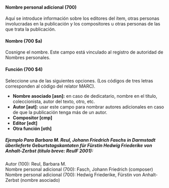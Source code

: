 #### Nombre personal adicional (700)

Aquí se introduce información sobre los editores del ítem, otras personas involucradas en la publicación y los compositores u otras personas de las que trata la publicación.

#### Nombre (700 $a)

Cosnigne el nombre. Este campo está vinculado al registro de autoridad de Nombres personales.

#### Función (700 $4)

Seleccione una de las siguientes opciones. (Los códigos de tres letras corresponden al código del relator MARC).

- **Nombre asociado [asn]:** en caso de dedicatario, nombre en el título, coleccionista, autor del texto, otro, etc.
- **Autor [aut]:** usar este campo para nombrar autores adicionales en caso de que la publicación tenga más de un autor.
- **Compositor [cmp]**
- **Editor [edt]**
- **Otra función [oth]**

##### Ejemplo Para Barbara M. Reul, _Johann Friedrich Faschs in Darmstadt überlieferte Geburtstagskantaten für Fürstin Hedwig Friederike von Anhalt-Zerbst_  (título breve: ReulF 2001):  
Autor (100): Reul, Barbara M.  
Nombre personal adicional (700): Fasch, Johann Friedrich (composer)  
Nombre personal adicional (700): Hedwig Friederike, Fürstin von Anhalt-Zerbst (nombre asociado)